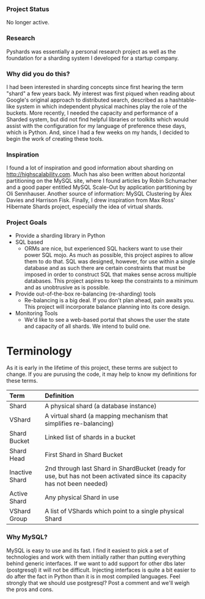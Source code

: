 ### Project Status ###
No longer active.

### Research ###
Pyshards was essentially a personal research project as well as the foundation for a sharding system I developed for a startup company.

### Why did you do this? ###
I had been interested in sharding concepts since first hearing the term "shard" a few years back.  My interest was first piqued when reading about Google's original approach to distributed search, described as a hashtable-like system in which independent physical machines play the role of the buckets.  More recently, I needed the capacity and performance of a Sharded system, but did not find helpful libraries or toolkits which would assist with the configuration for my language of preference these days, which is Python.  And, since I had a few weeks on my hands, I decided to begin the work of creating these tools.

### Inspiration ###
I found a lot of inspiration and good information about sharding on http://highscalability.com. Much has also been written about horizontal partitioning on the MySQL site, where I found articles by Robin Schumacher and a good paper entitled MySQL Scale-Out by application partitioning by Oli Sennhauser.  Another source of information: MySQL Clustering by Alex Davies and Harrison Fisk.  Finally, I drew inspiration from Max Ross' Hibernate Shards project, especially the idea of virtual shards.

### Project Goals ###
  * Provide a sharding library in Python
  * SQL based
    * ORMs are nice, but experienced SQL hackers want to use their power SQL mojo.  As much as possible, this project aspires to allow them to do that.  SQL was designed, however, for use within a single database and as such there are certain constraints that must be imposed in order to construct SQL that makes sense across multiple databases.  This project aspires to keep the constraints to a minimum and as unobtrusive as is possible.
  * Provide out-of-the-box re-balancing (re-sharding) tools
    * Re-balancing is a big deal.  If you don't plan ahead, pain awaits you.  This project will incorporate balance planning into its core design.
  * Monitoring Tools
    * We'd like to see a web-based portal that shows the user the state and capacity of all shards.  We intend to build one.

# Terminology #

As it is early in the lifetime of this project, these terms are subject to change.  If you are purusing the code, it may help to know my definitions for these terms.

| **Term** | **Definition** |
|:---------|:---------------|
| Shard  | A physical shard (a database instance) |
| VShard  | A virtual shard (a mapping mechanism that simplifies re-balancing) |
| Shard Bucket | Linked list of shards in a bucket |
| Shard Head | First Shard in Shard Bucket |
| Inactive Shard | 2nd through last Shard in ShardBucket (ready for use, but has not been activated since its capacity has not been needed) |
| Active Shard | Any physical Shard in use |
| VShard Group | A list of VShards which point to a single physical Shard |


### Why MySQL? ###

MySQL is easy to use and its fast.  I find it easiest to pick a set of technologies and work with them initially rather than putting everything behind generic interfaces.  If we want to add support for other dbs later (postgresql) it will not be difficult.  Injecting interfaces is quite a bit easier to do after the fact in Python than it is in most compiled languages.  Feel strongly that we should use postgresql?  Post a comment and we'll weigh the pros and cons.